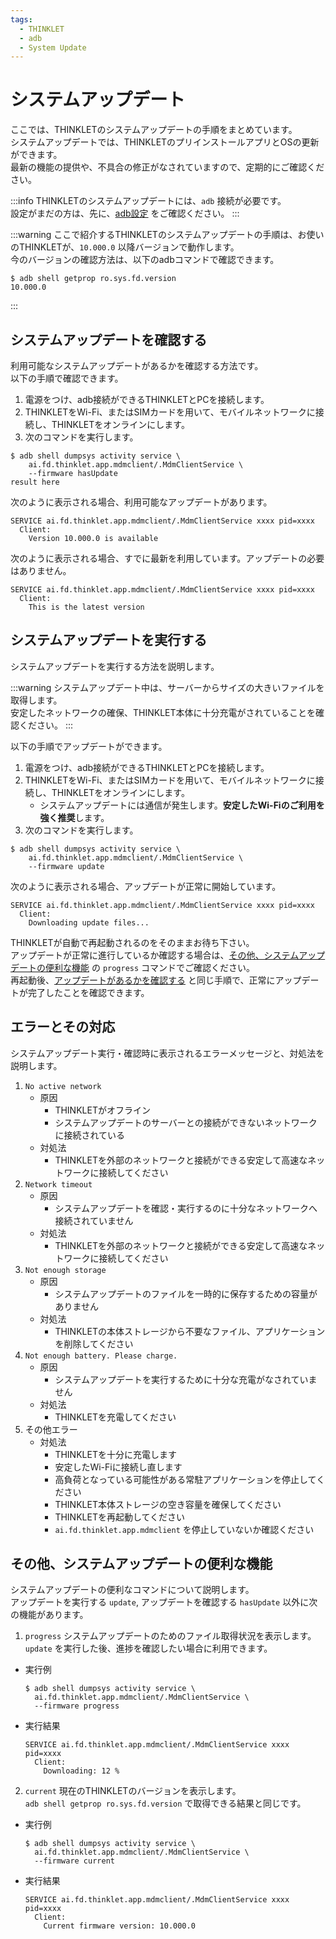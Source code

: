 ```yaml
---
tags:
  - THINKLET
  - adb
  - System Update
---
```


# システムアップデート
ここでは、THINKLETのシステムアップデートの手順をまとめています。  
システムアップデートでは、THINKLETのプリインストールアプリとOSの更新ができます。  
最新の機能の提供や、不具合の修正がなされていますので、定期的にご確認ください。

:::info
THINKLETのシステムアップデートには、`adb` 接続が必要です。  
設定がまだの方は、先に、[adb設定](../startGuide/3_helloworld.md#adb設定) をご確認ください。
:::

:::warning
ここで紹介するTHINKLETのシステムアップデートの手順は、お使いのTHINKLETが、`10.000.0` 以降バージョンで動作します。  
今のバージョンの確認方法は、以下のadbコマンドで確認できます。
```
$ adb shell getprop ro.sys.fd.version
10.000.0
```
:::

## システムアップデートを確認する
利用可能なシステムアップデートがあるかを確認する方法です。  
以下の手順で確認できます。

1. 電源をつけ、adb接続ができるTHINKLETとPCを接続します。
2. THINKLETをWi-Fi、またはSIMカードを用いて、モバイルネットワークに接続し、THINKLETをオンラインにします。
3. 次のコマンドを実行します。
  ```
  $ adb shell dumpsys activity service \
      ai.fd.thinklet.app.mdmclient/.MdmClientService \
      --firmware hasUpdate
  result here
  ```
次のように表示される場合、利用可能なアップデートがあります。  
  ```
  SERVICE ai.fd.thinklet.app.mdmclient/.MdmClientService xxxx pid=xxxx
    Client:
      Version 10.000.0 is available
  ```
次のように表示される場合、すでに最新を利用しています。アップデートの必要はありません。
  ```
  SERVICE ai.fd.thinklet.app.mdmclient/.MdmClientService xxxx pid=xxxx
    Client:
      This is the latest version
  ```

## システムアップデートを実行する
システムアップデートを実行する方法を説明します。

:::warning
システムアップデート中は、サーバーからサイズの大きいファイルを取得します。  
安定したネットワークの確保、THINKLET本体に十分充電がされていることを確認ください。
:::

以下の手順でアップデートができます。
1. 電源をつけ、adb接続ができるTHINKLETとPCを接続します。
2. THINKLETをWi-Fi、またはSIMカードを用いて、モバイルネットワークに接続し、THINKLETをオンラインにします。
   - システムアップデートには通信が発生します。**安定したWi-Fiのご利用を強く推奨**します。
3. 次のコマンドを実行します。
  ```
  $ adb shell dumpsys activity service \
      ai.fd.thinklet.app.mdmclient/.MdmClientService \
      --firmware update
  ```
次のように表示される場合、アップデートが正常に開始しています。
  ```
  SERVICE ai.fd.thinklet.app.mdmclient/.MdmClientService xxxx pid=xxxx
    Client:
      Downloading update files...
  ```
THINKLETが自動で再起動されるのをそのままお待ち下さい。  
アップデートが正常に進行しているか確認する場合は、[その他、システムアップデートの便利な機能](#その他システムアップデートの便利な機能) の `progress` コマンドでご確認ください。  
再起動後、[アップデートがあるかを確認する](#アップデートがあるかを確認する) と同じ手順で、正常にアップデートが完了したことを確認できます。

## エラーとその対応
システムアップデート実行・確認時に表示されるエラーメッセージと、対処法を説明します。
1. `No active network`
   - 原因
     - THINKLETがオフライン
     - システムアップデートのサーバーとの接続ができないネットワークに接続されている
   - 対処法
     - THINKLETを外部のネットワークと接続ができる安定して高速なネットワークに接続してください
2. `Network timeout`
   - 原因
     - システムアップデートを確認・実行するのに十分なネットワークへ接続されていません
   - 対処法
     - THINKLETを外部のネットワークと接続ができる安定して高速なネットワークに接続してください
3. `Not enough storage`
   - 原因
     - システムアップデートのファイルを一時的に保存するための容量がありません
   - 対処法
     - THINKLETの本体ストレージから不要なファイル、アプリケーションを削除してください
4. `Not enough battery. Please charge.`
   - 原因
     - システムアップデートを実行するために十分な充電がなされていません
   - 対処法
     - THINKLETを充電してください
5. その他エラー
   - 対処法
     - THINKLETを十分に充電します
     - 安定したWi-Fiに接続し直します
     - 高負荷となっている可能性がある常駐アプリケーションを停止してください
     - THINKLET本体ストレージの空き容量を確保してください
     - THINKLETを再起動してください
     - `ai.fd.thinklet.app.mdmclient` を停止していないか確認ください
## その他、システムアップデートの便利な機能
システムアップデートの便利なコマンドについて説明します。  
アップデートを実行する `update`, アップデートを確認する `hasUpdate` 以外に次の機能があります。
1. `progress`
システムアップデートのためのファイル取得状況を表示します。  
`update` を実行した後、進捗を確認したい場合に利用できます。
- 実行例
  ```
  $ adb shell dumpsys activity service \
    ai.fd.thinklet.app.mdmclient/.MdmClientService \
    --firmware progress
  ```
- 実行結果
  ```
  SERVICE ai.fd.thinklet.app.mdmclient/.MdmClientService xxxx pid=xxxx
    Client:
      Downloading: 12 %
  ```
2. `current`
現在のTHINKLETのバージョンを表示します。  
`adb shell getprop ro.sys.fd.version` で取得できる結果と同じです。
- 実行例
  ```
  $ adb shell dumpsys activity service \
    ai.fd.thinklet.app.mdmclient/.MdmClientService \
    --firmware current
  ```
- 実行結果
  ```
  SERVICE ai.fd.thinklet.app.mdmclient/.MdmClientService xxxx pid=xxxx
    Client:
      Current firmware version: 10.000.0
  ```
